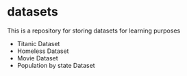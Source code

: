 # datasets

This is a repository for storing datasets for learning purposes

- Titanic Dataset
- Homeless Dataset
- Movie Dataset
- Population by state Dataset
